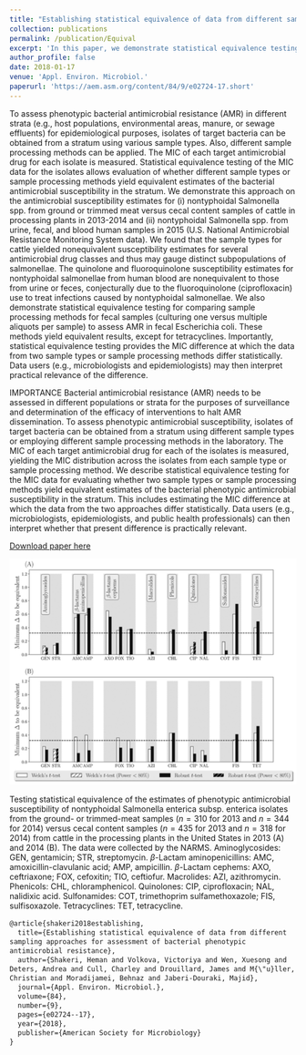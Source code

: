 ```yaml
---
title: "Establishing statistical equivalence of data from different sampling approaches for assessment of bacterial phenotypic antimicrobial resistance"
collection: publications
permalink: /publication/Equival
excerpt: 'In this paper, we demonstrate statistical equivalence testing for comparing sample processing methods for fecal samples (culturing one versus multiple aliquots per sample) to assess AMR in fecal *Escherichia coli*.'
author_profile: false
date: 2018-01-17
venue: 'Appl. Environ. Microbiol.'
paperurl: 'https://aem.asm.org/content/84/9/e02724-17.short'
---
```

To assess phenotypic bacterial antimicrobial resistance (AMR) in different strata (e.g., host populations, environmental areas, manure, or sewage effluents) for epidemiological purposes, isolates of target bacteria can be obtained from a stratum using various sample types. Also, different sample processing methods can be applied. The MIC of each target antimicrobial drug for each isolate is measured. Statistical equivalence testing of the MIC data for the isolates allows evaluation of whether different sample types or sample processing methods yield equivalent estimates of the bacterial antimicrobial susceptibility in the stratum. We demonstrate this approach on the antimicrobial susceptibility estimates for (i) nontyphoidal Salmonella spp. from ground or trimmed meat versus cecal content samples of cattle in processing plants in 2013-2014 and (ii) nontyphoidal Salmonella spp. from urine, fecal, and blood human samples in 2015 (U.S. National Antimicrobial Resistance Monitoring System data). We found that the sample types for cattle yielded nonequivalent susceptibility estimates for several antimicrobial drug classes and thus may gauge distinct subpopulations of salmonellae. The quinolone and fluoroquinolone susceptibility estimates for nontyphoidal salmonellae from human blood are nonequivalent to those from urine or feces, conjecturally due to the fluoroquinolone (ciprofloxacin) use to treat infections caused by nontyphoidal salmonellae. We also demonstrate statistical equivalence testing for comparing sample processing methods for fecal samples (culturing one versus multiple aliquots per sample) to assess AMR in fecal Escherichia coli. These methods yield equivalent results, except for tetracyclines. Importantly, statistical equivalence testing provides the MIC difference at which the data from two sample types or sample processing methods differ statistically. Data users (e.g., microbiologists and epidemiologists) may then interpret practical relevance of the difference.

IMPORTANCE Bacterial antimicrobial resistance (AMR) needs to be assessed in different populations or strata for the purposes of surveillance and determination of the efficacy of interventions to halt AMR dissemination. To assess phenotypic antimicrobial susceptibility, isolates of target bacteria can be obtained from a stratum using different sample types or employing different sample processing methods in the laboratory. The MIC of each target antimicrobial drug for each of the isolates is measured, yielding the MIC distribution across the isolates from each sample type or sample processing method. We describe statistical equivalence testing for the MIC data for evaluating whether two sample types or sample processing methods yield equivalent estimates of the bacterial phenotypic antimicrobial susceptibility in the stratum. This includes estimating the MIC difference at which the data from the two approaches differ statistically. Data users (e.g., microbiologists, epidemiologists, and public health professionals) can then interpret whether that present difference is practically relevant.

[Download paper here](https://aem.asm.org/content/84/9/e02724-17.short)



![](/images/Equivalence1.png)

Testing statistical equivalence of the estimates of phenotypic antimicrobial susceptibility of nontyphoidal Salmonella enterica subsp. enterica isolates from the ground- or trimmed-meat samples ($n=310$ for 2013 and $n=344$ for 2014) versus cecal content samples ($n=435$ for 2013 and $n=318$ for 2014) from cattle in the processing plants in the United States in 2013 (A) and 2014 (B). The data were collected by the NARMS. Aminoglycosides: GEN, gentamicin; STR, streptomycin.  $\beta$-Lactam aminopenicillins: AMC, amoxicillin-clavulanic acid; AMP, ampicillin. $\beta$-Lactam cephems: AXO, ceftriaxone; FOX, cefoxitin; TIO, ceftiofur. Macrolides: AZI, azithromycin. Phenicols: CHL, chloramphenicol. Quinolones: CIP, ciprofloxacin; NAL, nalidixic acid. Sulfonamides: COT, trimethoprim sulfamethoxazole; FIS, sulfisoxazole. Tetracyclines: TET, tetracycline.


```
@article{shakeri2018establishing,
  title={Establishing statistical equivalence of data from different sampling approaches for assessment of bacterial phenotypic antimicrobial resistance},
  author={Shakeri, Heman and Volkova, Victoriya and Wen, Xuesong and Deters, Andrea and Cull, Charley and Drouillard, James and M{\"u}ller, Christian and Moradijamei, Behnaz and Jaberi-Douraki, Majid},
  journal={Appl. Environ. Microbiol.},
  volume={84},
  number={9},
  pages={e02724--17},
  year={2018},
  publisher={American Society for Microbiology}
}
```